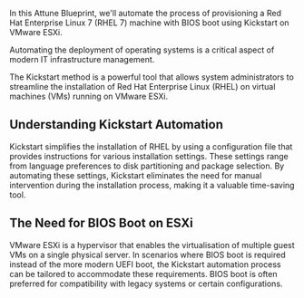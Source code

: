 In this Attune Blueprint, we'll automate the process of 
provisioning a Red Hat Enterprise Linux 7 (RHEL 7) machine with 
BIOS boot using Kickstart on VMware ESXi. 

Automating the deployment of operating systems is a critical 
aspect of modern IT infrastructure management.

The Kickstart method is a powerful tool that allows system 
administrators to streamline the installation of Red Hat 
Enterprise Linux (RHEL) on virtual machines (VMs) running on 
VMware ESXi. 

## Understanding Kickstart Automation

Kickstart simplifies the installation of RHEL by using a 
configuration file that provides instructions for various 
installation settings. These settings range from language 
preferences to disk partitioning and package selection. By 
automating these settings, Kickstart eliminates the need for 
manual intervention during the installation process, making it a 
valuable time-saving tool.

## The Need for BIOS Boot on ESXi

VMware ESXi is a hypervisor that enables the virtualisation of 
multiple guest VMs on a single physical server. In scenarios 
where BIOS boot is required instead of the more modern UEFI boot, 
the Kickstart automation process can be tailored to accommodate 
these requirements. BIOS boot is often preferred for compatibility 
with legacy systems or certain configurations.
